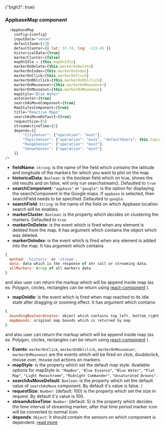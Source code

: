 {"bigh3": true}

### AppbaseMap component   

``` javascript
  <AppbaseMap
    config={config}
    inputData="venue"
    defaultZoom={13}
    defaultCenter={{ lat: 37.74, lng: -122.45 }}
    historicalData={true}
    markerCluster={false}
    mapOnIdle = {this.mapOnIdle}
    markerOnDelete={this.markerOnDelete}
    markerOnIndex={this.markerOnIndex}
    markerOnClick={this.markerOnClick}
    markerOnDblclick={this.markerOnDblclick}
    markerOnMouseover={this.markerOnMouseover}
    markerOnMouseout={this.markerOnMouseout} 
    mapStyle="Blue Water" 
    autoCenter={true}
    searchAsMoveComponent={true}
    MapStylesComponent={true}
    title="Reactive Maps"
    searchAsMoveDefault={true}
    requestSize={5}
    streamActiveTime={5}
    depends={{
        "CitySensor": {"operation": "must"},
        "TopicSensor": {"operation": "must", "defaultQuery": this.topicDepends},
        "RangeSensor": {"operation": "must"},
        "VenueSensor": {"operation": "must"}
    }} 
/>
```    

- **fieldName**: `string`: is the name of the field which contains the latitude and longitude of the markers for which you want to plot on the map    
- **historicalData**: `Boolean`: is the boolean field which on true, shows the old results and on false, will only run searchstream(). Defaulted to `true`    
- **searchComponent**: `"appbase"` or `"google"`: is the option for displaying the searchComponent in the Google maps. If `appbase` is selected, then searchField needs to be specified. Defaulted to `google`.    
- **searchField**: `String`: is the name of the field on which Appbase location search will be enables.    
- **markerCluster**: `Boolean`: is the property which decides on clustering the markers. Defaulted to `true`     
- **markerOnDelete**: is the event which is fired when any element is deleted from the map. It has argument which contains the object which was deleted.    
- **markerOnIndex**: is the event which is fired when any element is added into the map. It has argument which contains 
```js
{
  method: 'historic' or 'stream',
  data: data which is the response of xhr call or streaming data,
  allMarkers: Array of all markers data
}
```
and also user can return the markup which will be append inside map (as ex. Polygon, circles, rectangles can be return using [react-component](https://github.com/tomchentw/react-google-maps) ).
    
- **mapOnIdle**: is the event which is fired when map reached to its idle state after dragging or zooming effect. It has argument which contains 
```js
{
  boundingBoxCoordinates: object which contains top_left, bottom_right of current map bounds,
  mapBounds: original map bounds which is returned by map
}
```
and also user can return the markup which will be append inside map (as ex. Polygon, circles, rectangles can be return using [react-component](https://github.com/tomchentw/react-google-maps) ).

- **Events**:  `markerOnClick`, `markerOnDblclick`, `markerOnMouseover`, `markerOnMouseout` are the events which will be fired on click, doubleclick, mouse over, mouse out actions on markers.  
- **mapStyle**: is the property which set the default map style. Available options for mapStyle is: `"MapBox"`, `"Blue Essence"`, `"Blue Water"`,  `"Flat Map"`,  `"Light Monochrome"`,  `"Midnight Commander"`,  `"Unsaturated Browns"`.  
- **searchAsMoveDefault**: `Boolean`: is the property which set the default value of `searchAsMove` component. By default it's value is false.  /
- **requestSize**: `Number`: (default: 100) is the property which set the size in request. By default it's value is 100.  
- **streamActiveTime**: `Number`: (default: 5) is the property which decides the time interval of streaming marker, after that time period marker icon will be converted to normal icon.
- **depends**: `Object`: It should contain the sensors on which component is dependent. [read more](https://appbaseio.github.io/reactive-maps-docs/v1/getting-started/Dependency.html)
